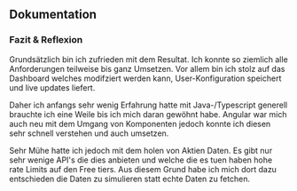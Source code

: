 ## Dokumentation


### Fazit & Reflexion
Grundsätzlich bin ich zufrieden mit dem Resultat. Ich konnte so ziemlich alle Anforderungen teilweise bis ganz Umsetzen. Vor allem bin ich stolz auf das Dashboard welches modifziert werden kann, User-Konfiguration speichert und live updates liefert.

Daher ich anfangs sehr wenig Erfahrung hatte mit Java-/Typescript generell brauchte ich eine Weile bis ich mich daran gewöhnt habe. Angular war mich auch neu mit dem Umgang von Komponenten jedoch konnte ich diesen sehr schnell verstehen und auch umsetzen.

Sehr Mühe hatte ich jedoch mit dem holen von Aktien Daten. Es gibt nur sehr wenige API's die dies anbieten und welche die es tuen haben hohe rate Limits auf den Free tiers. Aus diesem Grund habe ich mich dort dazu entschieden die Daten zu simulieren statt echte Daten zu fetchen.
